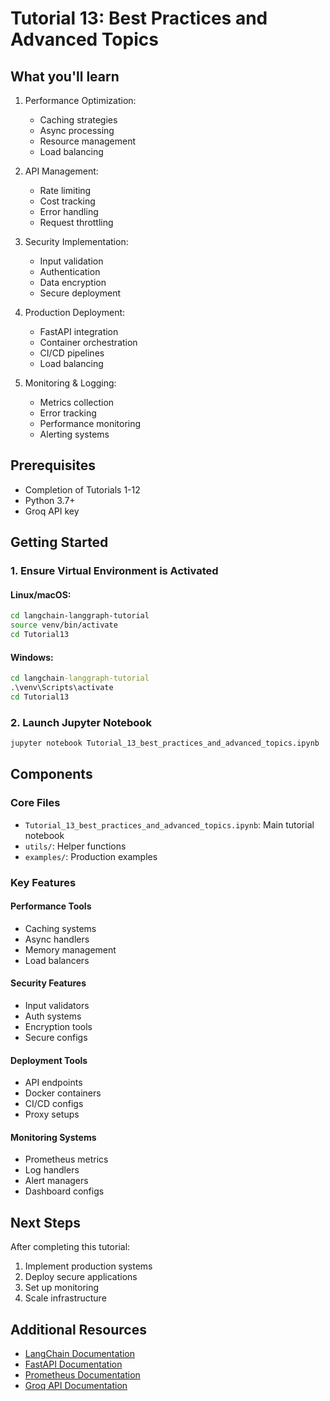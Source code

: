 # Tutorial 13: Best Practices and Advanced Topics

## What you'll learn

1. Performance Optimization:
   - Caching strategies 
   - Async processing
   - Resource management
   - Load balancing

2. API Management:
   - Rate limiting
   - Cost tracking
   - Error handling
   - Request throttling

3. Security Implementation:
   - Input validation
   - Authentication
   - Data encryption
   - Secure deployment

4. Production Deployment:
   - FastAPI integration
   - Container orchestration
   - CI/CD pipelines
   - Load balancing

5. Monitoring & Logging:
   - Metrics collection
   - Error tracking
   - Performance monitoring
   - Alerting systems

## Prerequisites

- Completion of Tutorials 1-12
- Python 3.7+
- Groq API key

## Getting Started

### 1. Ensure Virtual Environment is Activated

#### Linux/macOS:
```bash
cd langchain-langgraph-tutorial
source venv/bin/activate
cd Tutorial13
```

#### Windows:
```cmd
cd langchain-langgraph-tutorial
.\venv\Scripts\activate
cd Tutorial13
```

### 2. Launch Jupyter Notebook
```bash
jupyter notebook Tutorial_13_best_practices_and_advanced_topics.ipynb
```

## Components

### Core Files
- `Tutorial_13_best_practices_and_advanced_topics.ipynb`: Main tutorial notebook
- `utils/`: Helper functions
- `examples/`: Production examples

### Key Features

#### Performance Tools
- Caching systems
- Async handlers
- Memory management
- Load balancers

#### Security Features
- Input validators
- Auth systems
- Encryption tools
- Secure configs

#### Deployment Tools
- API endpoints
- Docker containers
- CI/CD configs
- Proxy setups

#### Monitoring Systems
- Prometheus metrics
- Log handlers
- Alert managers
- Dashboard configs

## Next Steps

After completing this tutorial:
1. Implement production systems
2. Deploy secure applications
3. Set up monitoring
4. Scale infrastructure

## Additional Resources

- [LangChain Documentation](https://python.langchain.com/docs/get_started/introduction.html)
- [FastAPI Documentation](https://fastapi.tiangolo.com/)
- [Prometheus Documentation](https://prometheus.io/docs/)
- [Groq API Documentation](https://www.groq.com/docs/)